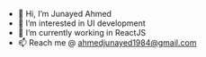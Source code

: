 - 👋 Hi, I’m Junayed Ahmed
- 👀 I’m interested in UI development
- 🌱 I’m currently working in ReactJS
- 📫 Reach me @ ahmedjunayed1984@gmail.com

<!---
ahmedjunayed1984/ahmedjunayed1984 is a ✨ special ✨ repository because its `README.md` (this file) appears on your GitHub profile.
You can click the Preview link to take a look at your changes.
--->
